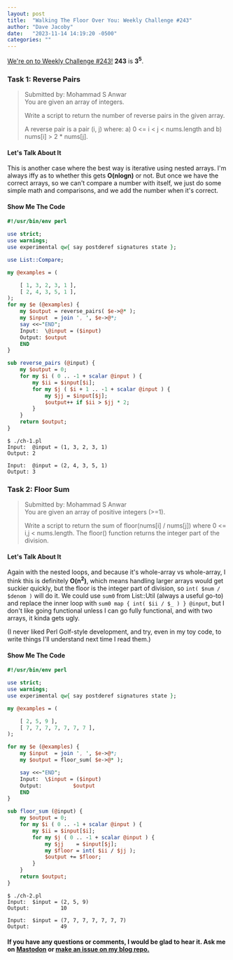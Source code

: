 ```yaml
---
layout: post
title:  "Walking The Floor Over You: Weekly Challenge #243"
author: "Dave Jacoby"
date:   "2023-11-14 14:19:20 -0500"
categories: ""
---
```


[We're on to Weekly Challenge #243!](https://theweeklychallenge.org/blog/perl-weekly-challenge-243/) **243** is **3<sup>5</sup>**.

### Task 1: Reverse Pairs
>
> Submitted by: Mohammad S Anwar  
> You are given an array of integers.  
>
> Write a script to return the number of reverse pairs in the given array.  
>
> A reverse pair is a pair (i, j) where: a) 0 <= i < j < nums.length and b) nums[i] > 2 * nums[j].  

#### Let's Talk About It

This is another case where the best way is iterative using nested arrays. I'm always iffy as to whether this gets **O(nlogn)** or not. But once we have the correct arrays, so we can't compare a number with itself, we just do some simple math and comparisons, and we add the number when it's correct.

#### Show Me The Code

```perl
#!/usr/bin/env perl

use strict;
use warnings;
use experimental qw{ say postderef signatures state };

use List::Compare;

my @examples = (

    [ 1, 3, 2, 3, 1 ],
    [ 2, 4, 3, 5, 1 ],
);
for my $e (@examples) {
    my $output = reverse_pairs( $e->@* );
    my $input  = join ', ', $e->@*;
    say <<~"END";
    Input:  \@input = ($input)
    Output: $output
    END
}

sub reverse_pairs (@input) {
    my $output = 0;
    for my $i ( 0 .. -1 + scalar @input ) {
        my $ii = $input[$i];
        for my $j ( $i + 1 .. -1 + scalar @input ) {
            my $jj = $input[$j];
            $output++ if $ii > $jj * 2;
        }
    }
    return $output;
}
```

```text
$ ./ch-1.pl 
Input:  @input = (1, 3, 2, 3, 1)
Output: 2

Input:  @input = (2, 4, 3, 5, 1)
Output: 3
```

### Task 2: Floor Sum
>
> Submitted by: Mohammad S Anwar  
> You are given an array of positive integers (>=1).  
>
> Write a script to return the sum of floor(nums[i] / nums[j]) where 0 <= i,j < nums.length. The floor() function returns the integer part of the division.  

#### Let's Talk About It

Again with the nested loops, and because it's whole-array vs whole-array, I think this is definitely **O(n<sup>2</sup>)**, which means handling larger arrays would get suckier quickly, but the floor is the integer part of division, so `int( $num / $denom )` will do it. We could use `sum0` from List::Util (always a useful go-to) and replace the inner loop with   `sum0 map { int( $ii / $_ ) } @input`, but I don't like going functional unless I can go fully functional, and with two arrays, it kinda gets ugly.

(I never liked Perl Golf-style development, and try, even in my toy code, to write things I'll understand next time I read them.)

#### Show Me The Code

```perl
#!/usr/bin/env perl

use strict;
use warnings;
use experimental qw{ say postderef signatures state };

my @examples = (

    [ 2, 5, 9 ],
    [ 7, 7, 7, 7, 7, 7, 7 ],
);

for my $e (@examples) {
    my $input  = join ', ', $e->@*;
    my $output = floor_sum( $e->@* );

    say <<~"END";
    Input:  \$input = ($input)
    Output:          $output
    END
}

sub floor_sum (@input) {
    my $output = 0;
    for my $i ( 0 .. -1 + scalar @input ) {
        my $ii = $input[$i];
        for my $j ( 0 .. -1 + scalar @input ) {
            my $jj    = $input[$j];
            my $floor = int( $ii / $jj );
            $output += $floor;
        }
    }
    return $output;
}
```

```text
$ ./ch-2.pl 
Input:  $input = (2, 5, 9)
Output:          10

Input:  $input = (7, 7, 7, 7, 7, 7, 7)
Output:          49
```

#### If you have any questions or comments, I would be glad to hear it. Ask me on [Mastodon](https://mastodon.xyz/@jacobydave) or [make an issue on my blog repo.](https://github.com/jacoby/jacoby.github.io)
